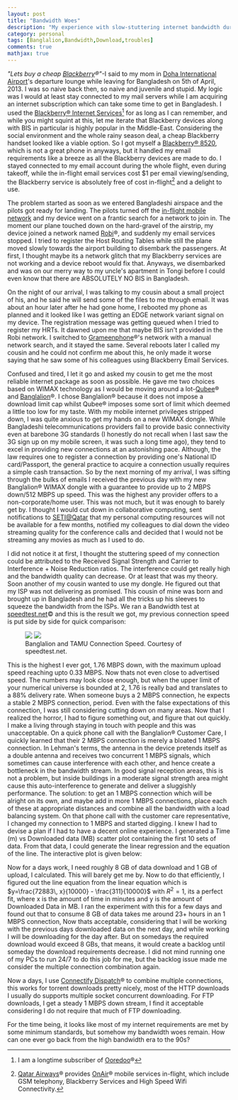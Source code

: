 ```yaml
---
layout: post
title: "Bandwidth Woes"
description: "My experience with slow-stuttering internet bandwidth during my travel in Banglaldesh"
category: personal
tags: [Banglalion,Bandwidth,Download,troubles]
comments: true
mathjax: true
---
```

*"Lets buy a cheap [Blackberry](http://www.blackberry.com/)&#174;"*-I said to my mom in [Doha International Airport](http://www.dohaairport.com/)'s departure lounge while leaving for Bangladesh on 5th of April, 2013. I was so naive back then, so naive and juvenile and stupid. My logic was I would at least stay connected to my mail servers while I am acquiring an internet subscription which can take some time to get in Bangladesh. I used the [Blackberry&#174; Internet Services](http://www.ooredoo.qa/en/SP_BLACKBERRY)[^1] for as long as I can remember, and while you might squint at this, let me iterate that Blackberry devices along with BIS in particular is highly popular in the Middle-East. Considering the social environment and the whole rainy season deal, a cheap Blackberry handset looked like a viable option. So I got myself a [Blackberry&#174; 8520](http://uk.blackberry.com/smartphones/blackberry-curve-8520.html), which is not a great phone in anyways, but it handled my email requirements like a breeze as all the Blackberry devices are made to do. I stayed connected to my email account during the whole flight, even during takeoff, while the in-flight email services cost $1 per email viewing/sending, the Blackberry service is absolutely free of cost in-flight[^2] and a delight to use.  

The problem started as soon as we entered Bangladeshi airspace and the pilots got ready for landing. The pilots turned off the [in-flight mobile network](http://www.qatarairways.com/ae/en/inflight-mobile-services.page) and my device went on a frantic search for a network to join in. The moment our plane touched down on the hard-gravel of the airstrip, my device joined a network named [Robi](http://www.robi.com.bd/)&#174;, and suddenly my email services stopped. I tried to register the Host Routing Tables while still the plane moved slowly towards the airport building to disembark the passengers. At first, I thought maybe its a network glitch that my Blackberry services are not working and a device reboot would fix that. Anyways, we disembarked and was on our merry way to my uncle's apartment in Tongi before I could even know that there are ABSOLUTELY NO BIS in Bangladesh.

On the night of our arrival, I was talking to my cousin about a small project of his, and he said he will send some of the files to me through email. It was about an hour later after he had gone home, I rebooted my phone as planned and it looked like I was getting an EDGE network variant signal on my device. The registration message was getting queued when I tried to register my HRTs. It dawned upon me that maybe BIS isn't provided in the Robi network. I switched to [Grameenphone](http://www.grameenphone.com/)&#174;'s network with a manual network search, and it stayed the same. Several reboots later I called my cousin and he could not confirm me about this, he only made it worse saying that he saw some of his colleagues using Blackberry Email Services.  

Confused and tired, I let it go and asked my cousin to get me the most reliable internet package as soon as possible. He gave me two choices based on WIMAX technology as I would be moving around a lot-[Qubee](http://www.qubee.com.bd/)&#174; and [Banglalion](http://www.banglalionwimax.com/)&#174;. I chose Banglalion&#174; because it does not impose a download limit cap whilst Qubee&#174; imposes some sort of limit which deemed a little too low for my taste. With my mobile internet privileges  stripped down, I was quite anxious to get my hands on a new WIMAX dongle. While Bangladeshi telecommunications providers fail to provide basic connectivity even at barebone 3G standards (I honestly do not recall when I last saw the 3G sign up on my mobile screen, it was such a long time ago), they tend to excel in providing new connections at an astonishing pace. Although, the law requires one to register a connection by providing one's National ID card/Passport, the general practice to acquire a connection usually requires a simple cash transaction. So by the next morning of my arrival, I was sifting through the bulks of emails I received the previous day with my new Banglalion&#174; WIMAX dongle with a guarantee to provide up to 2 MBPS down/512 MBPS up speed. This was the highest any provider offers to a non-corporate/home user. This was not much, but it was enough to barely get by. I thought I would cut down in collaborative computing, sent notifications to [SETI@Qatar](http://stats.kwsn.net/team.php?proj=sah&teamid=134289&sort_order=expavg_credit&sort_direction=DESC) that my personal computing resources will not be available for a few months, notified my colleagues to dial down the video streaming quality for the conference calls and decided that I would not be streaming any movies as much as I used to do.  

I did not notice it at first, I thought the stuttering speed of my connection could be attributed to the Received Signal Strength and Carrier to Interference + Noise Reduction ratios. The interference could get really high and the bandwidth quality can decrease. Or at least that was my theory. Soon another of my cousin wanted to use my dongle. He figured out that my ISP was not delivering as promised. This cousin of mine was born and brought up in Bangladesh and he had all the tricks up his sleeves to squeeze the bandwidth from the ISPs. We ran a Bandwidth test at [speedtest.net](http://www.speedtest.net/)&#169; and this is the result we got, my previous connection speed is put side by side for quick comparison:  

<figure class="half">
	<a href="http://www.speedtest.net/my-result/2805612296"><img src="http://www.speedtest.net/result/2805612296.png"></a>
	<a href="http://www.speedtest.net/my-result/2166879057"><img src="http://www.speedtest.net/result/2166879057.png"></a>
	<figcaption>Banglalion and TAMU Connection Speed. Courtesy of speedtest.net.</figcaption>
</figure>
  
This is the highest I ever got, 1.76 MBPS down, with the maximum upload speed reaching upto 0.33 MBPS. Now thats not even close to advertised speed. The numbers may look close enough, but when the upper limit of your numerical universe is bounded at 2, 1.76 is really bad and translates to a 88% delivery rate. When someone buys a 2 MBPS connection, he expects a stable 2 MBPS connection, period. Even with the false expectations of this connection, I was still considering cutting down on many areas. Now that I realized the horror, I had to figure something out, and figure that out quickly. I make a living through staying in touch with people and this was unacceptable. On a quick phone call with the Banglalion&#174; Customer Care, I quickly learned that their 2 MBPS connection is merely a bloated 1 MBPS connection. In Lehman's terms, the antenna in the device pretends itself as a double antenna and receives two concurrent 1 MBPS signals, which sometimes can cause interference with each other, and hence create a bottleneck in the bandwidth stream. In good signal reception areas, this is not a problem, but inside buildings in a moderate signal strength area might cause this auto-interference to generate and deliver a sluggishly performance. The solution: to get an 1 MBPS connection which will be alright on its own, and maybe add in more 1 MBPS connections, place each of these at appropriate distances and combine  all the bandwidth with a load balancing system. On that phone call with the customer care representative, I changed my connection to 1 MBPS and started digging. I knew I had to devise a plan if I had to have a decent online experience. I generated a Time (m) vs Downloaded data (MB) scatter plot containing the first 10 sets of data. From that data, I could generate the linear regression and the equation of the line. The interactive plot is given below:

<script type="text/javascript" src="//ajax.googleapis.com/ajax/static/modules/gviz/1.0/chart.js"> {"dataSourceUrl":"//docs.google.com/spreadsheet/tq?key=0Astf0wkqJrIddDNYYkk2XzFpQVU4bFlxV1ZHUXRRdHc&transpose=0&headers=1&range=A1%3AB12&gid=0&pub=1","options":{"titleTextStyle":{"bold":true,"color":"#000","fontSize":16},"series":{"0":{"color":"#ff0000"}},"animation":{"duration":0},"pointSize":7,"width":897,"lineWidth":0,"hAxis":{"useFormatFromData":false,"title":"Time in minutes","formatOptions":{"source":"inline","suffix":" m"},"slantedTextAngle":60,"slantedText":true,"minValue":0,"viewWindowMode":"pretty","format":"0.##' m'","viewWindow":{"min":0,"max":null},"maxValue":null},"vAxes":[{"title":"Downloaded Data in MegaBytes","useFormatFromData":false,"formatOptions":{"source":"inline","suffix":" MB"},"minValue":null,"format":"0.##' MB'","viewWindow":{"min":null,"max":null},"logScale":false,"maxValue":null},{"useFormatFromData":true,"minValue":null,"viewWindow":{"min":null,"max":null},"logScale":false,"maxValue":null}],"title":"Time (m) vs Bandwidth (MB)","booleanRole":"certainty","height":481,"legend":"in","focusTarget":"series","useFirstColumnAsDomain":false,"tooltip":{}},"state":{},"view":{},"isDefaultVisualization":false,"chartType":"ScatterChart","chartName":"Chart 1"} </script>

Now for a days work, I need roughly 8 GB of data download and 1 GB of upload, I calculated. This will barely get me by. Now to do that efficiently, I figured out the line equation from the linear equation which is $y=\frac{72883\, x}{10000} - \frac{311}{10000}$ with $R^2=1$, its a perfect fit, where x is the amount of time in minutes and y is the amount of Downloaded Data in MB. I ran the experiment with this for a few days and found out that to consume 8 GB of data takes me around 23+ hours in an 1 MBPS connection, Now thats acceptable, considering that I will be working with the previous days downloaded data on the next day, and while working I will be downloading for the day after. But on somedays the required download would exceed 8 GBs, that means, it would create a backlog until someday the download requirements decrease. I did not mind running one of my PCs to run 24/7 to do this job for me, but the backlog issue made me consider the multiple connection combination again.  

Now a days, I use [Connectify Dispatch](http://www.connectify.me/dispatch/)&#174; to combine multiple connections, this works for torrent downloads pretty nicely, most of the HTTP downloads I usually do supports multiple socket concurrent downloading. For FTP downloads, I get a steady 1 MBPS down stream, I find it acceptable considering I do not require that much of FTP downloading.  

For the time being, it looks like most of my internet requirements are met by some minimum standards, but somehow my bandwidth woes remain. How can one ever go back from the high bandwidth era to the 90s?

[^1]: I am a longtime subscriber of [Ooredoo](http://www.ooredoo.qa/)&#174;
[^2]: [Qatar Airways](http://www.qatarairways.com/)&#174; provides [OnAir](http://www.onair.aero/)&#174; mobile services in-flight, which include GSM telephony, Blackberry Services and High Speed Wifi Connectivity.